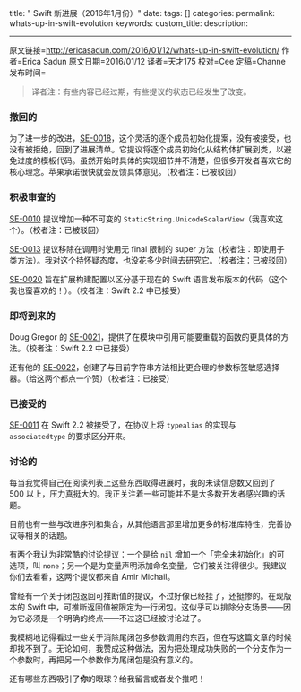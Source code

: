 title: " Swift 新进展（2016年1月份）"
date: 
tags: []
categories: 
permalink: whats-up-in-swift-evolution
keywords:
custom_title:
description:

---
原文链接=http://ericasadun.com/2016/01/12/whats-up-in-swift-evolution/
作者=Erica Sadun
原文日期=2016/01/12
译者=天才175
校对=Cee
定稿=Channe
发布时间=

> 译者注：有些内容已经过期，有些提议的状态已经发生了改变。

### 撤回的

为了进一步的改进，[SE-0018](https://github.com/apple/swift-evolution/blob/master/proposals/0018-flexible-memberwise-initialization.md)，这个灵活的逐个成员初始化提案，没有被接受，也没有被拒绝，回到了进展清单。它提议将逐个成员初始化从结构体扩展到类，以避免过度的模板代码。虽然开始时具体的实现细节并不清楚，但很多开发者喜欢它的核心理念。苹果承诺很快就会反馈具体意见。（校者注：已被驳回）

### 积极审查的

[SE-0010](https://github.com/apple/swift-evolution/blob/master/proposals/0010-add-staticstring-unicodescalarview.md) 提议增加一种不可变的 `StaticString.UnicodeScalarView`（我喜欢这个）。（校者注：已被驳回）

[SE-0013](https://github.com/apple/swift-evolution/blob/master/proposals/0013-remove-partial-application-super.md) 提议移除在调用时使用无 final 限制的 super 方法（校者注：即使用子类方法）。我对这个持怀疑态度，也没花多少时间去研究它。（校者注：已被驳回）

[SE-0020](https://github.com/apple/swift-evolution/blob/master/proposals/0020-if-swift-version.md) 旨在扩展构建配置以区分基于现在的 Swift 语言发布版本的代码（这个我也蛮喜欢的！）。（校者注：Swift 2.2 中已接受）

### 即将到来的

Doug Gregor 的 [SE-0021](https://github.com/apple/swift-evolution/blob/master/proposals/0021-generalized-naming.md)，提供了在模块中引用可能要重载的函数的更具体的方法。（校者注：Swift 2.2 中已接受）

还有他的 [SE-0022](https://github.com/apple/swift-evolution/blob/master/proposals/0022-objc-selectors.md)，创建了与目前字符串方法相比更合理的参数标签敏感选择器。（给这两个都点一个赞）（校者注：已接受）

### 已接受的

[SE-0011](https://github.com/apple/swift-evolution/blob/master/proposals/0011-replace-typealias-associated.md) 在 Swift 2.2 
被接受了，在协议上将 `typealias` 的实现与 `associatedtype` 的要求区分开来。

### 讨论的

每当我觉得自己在阅读列表上这些东西取得进展时，我的未读信息数又回到了 500 以上，压力真挺大的。我正关注着一些可能并不是大多数开发者感兴趣的话题。

目前也有一些与改进序列和集合，从其他语言那里增加更多的标准库特性，完善协议等相关的话题。

有两个我认为非常酷的讨论提议：一个是给 `nil` 增加一个「完全未初始化」的可选项，叫 `none`；另一个是为变量声明添加命名变量。它们被关注得很少。我建议你们去看看，这两个提议都来自 Amir Michail。

曾经有一个关于闭包返回可推断值的提议，不过好像已经挂了，还挺惨的。在现版本的 Swift 中，可推断返回值被限定为一行闭包。这似乎可以排除分支场景——因为它必须是一个明确的终点——不过这已经被讨论过了。

我模糊地记得看过一些关于消除尾闭包多参数调用的东西，但在写这篇文章的时候却找不到了。无论如何，我赞成这种做法，因为把处理成功失败的一个分支作为一个参数时，再把另一个参数作为尾闭包是没有意义的。

还有哪些东西吸引了**你**的眼球？给我留言或者发个推吧！
